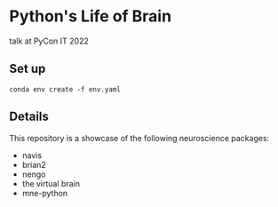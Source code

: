 # Python's Life of Brain

talk at PyCon IT 2022

## Set up

```
conda env create -f env.yaml
```

## Details

This repository is a showcase of the following neuroscience packages:

- navis
- brian2
- nengo
- the virtual brain
- mne-python
